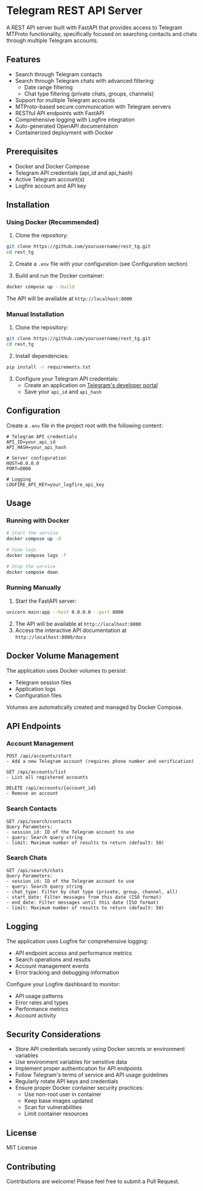 # Telegram REST API Server

A REST API server built with FastAPI that provides access to Telegram MTProto functionality, specifically focused on searching contacts and chats through multiple Telegram accounts.

## Features

- Search through Telegram contacts
- Search through Telegram chats with advanced filtering:
  - Date range filtering
  - Chat type filtering (private chats, groups, channels)
- Support for multiple Telegram accounts
- MTProto-based secure communication with Telegram servers
- RESTful API endpoints with FastAPI
- Comprehensive logging with Logfire integration
- Auto-generated OpenAPI documentation
- Containerized deployment with Docker

## Prerequisites

- Docker and Docker Compose
- Telegram API credentials (api_id and api_hash)
- Active Telegram account(s)
- Logfire account and API key

## Installation

### Using Docker (Recommended)

1. Clone the repository:
```bash
git clone https://github.com/yourusername/rest_tg.git
cd rest_tg
```

2. Create a `.env` file with your configuration (see Configuration section)

3. Build and run the Docker container:
```bash
docker compose up --build
```

The API will be available at `http://localhost:8000`

### Manual Installation

1. Clone the repository:
```bash
git clone https://github.com/yourusername/rest_tg.git
cd rest_tg
```

2. Install dependencies:
```bash
pip install -r requirements.txt
```

3. Configure your Telegram API credentials:
   - Create an application on [Telegram's developer portal](https://my.telegram.org/apps)
   - Save your `api_id` and `api_hash`

## Configuration

Create a `.env` file in the project root with the following content:
```
# Telegram API credentials
API_ID=your_api_id
API_HASH=your_api_hash

# Server configuration
HOST=0.0.0.0
PORT=8000

# Logging
LOGFIRE_API_KEY=your_logfire_api_key
```

## Usage

### Running with Docker

```bash
# Start the service
docker compose up -d

# View logs
docker compose logs -f

# Stop the service
docker compose down
```

### Running Manually

1. Start the FastAPI server:
```bash
uvicorn main:app --host 0.0.0.0 --port 8000
```

2. The API will be available at `http://localhost:8000`
3. Access the interactive API documentation at `http://localhost:8000/docs`

## Docker Volume Management

The application uses Docker volumes to persist:
- Telegram session files
- Application logs
- Configuration files

Volumes are automatically created and managed by Docker Compose.

## API Endpoints

### Account Management
```
POST /api/accounts/start
- Add a new Telegram account (requires phone number and verification)

GET /api/accounts/list
- List all registered accounts

DELETE /api/accounts/{account_id}
- Remove an account
```

### Search Contacts
```
GET /api/search/contacts
Query Parameters:
- session_id: ID of the Telegram account to use
- query: Search query string
- limit: Maximum number of results to return (default: 50)
```

### Search Chats
```
GET /api/search/chats
Query Parameters:
- session_id: ID of the Telegram account to use
- query: Search query string
- chat_type: Filter by chat type (private, group, channel, all)
- start_date: Filter messages from this date (ISO format)
- end_date: Filter messages until this date (ISO format)
- limit: Maximum number of results to return (default: 50)
```

## Logging

The application uses Logfire for comprehensive logging:
- API endpoint access and performance metrics
- Search operations and results
- Account management events
- Error tracking and debugging information

Configure your Logfire dashboard to monitor:
- API usage patterns
- Error rates and types
- Performance metrics
- Account activity

## Security Considerations

- Store API credentials securely using Docker secrets or environment variables
- Use environment variables for sensitive data
- Implement proper authentication for API endpoints
- Follow Telegram's terms of service and API usage guidelines
- Regularly rotate API keys and credentials
- Ensure proper Docker container security practices:
  - Use non-root user in container
  - Keep base images updated
  - Scan for vulnerabilities
  - Limit container resources

## License

MIT License

## Contributing

Contributions are welcome! Please feel free to submit a Pull Request.
